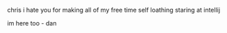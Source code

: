 chris i hate you for making all of my free time self loathing staring at intellij

im here too - dan
